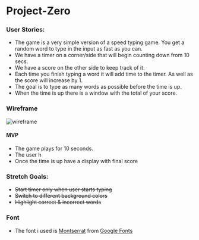 # Project-Zero

### User Stories:

- The game is a very simple version of a speed typing game. You get a random word to type in the input as fast as you can.
- We have a timer on a corner/side that will begin counting down from 10 secs.
- We have a score on the other side to keep track of it.
- Each time you finish typing a word it will add time to the timer. As well as the score will increase by 1.
- The goal is to type as many words as possible before the time is up.
- When the time is up there is a window with the total of your score.


### Wireframe
![wireframe](wireframe.png)

#### MVP
- The game plays for 10 seconds.
- The user h
- Once the time is up have a display with final score 

### Stretch Goals:

- ~~Start timer only when user starts typing~~
- ~~Switch to different background colors~~
- ~~Highlight correct & incorrect words~~

### Font
- The font i used is [Montserrat](https://fonts.google.com/specimen/Montserrat?query=mont "Montserrat") from [Google Fonts](https://fonts.google.com/?query=mont)
